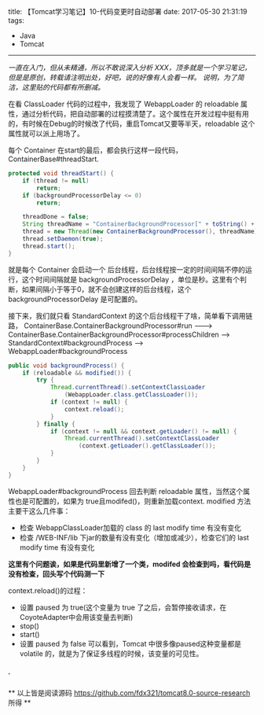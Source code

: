 title: 【Tomcat学习笔记】10-代码变更时自动部署
date: 2017-05-30 21:31:19
tags:
- Java
- Tomcat
---
*一直在入门，但从未精通，所以不敢说深入分析 XXX，顶多就是一个学习笔记，但是是原创，转载请注明出处，好吧，说的好像有人会看一样。*
*说明，为了简洁，这里贴的代码都有所删减。*

在看 ClassLoader 代码的过程中，我发现了 WebappLoader 的 reloadable 属性，通过分析代码，把自动部署的过程摸清楚了。这个属性在开发过程中挺有用的，有时候在Debug的时候改了代码，重启Tomcat又要等半天，reloadable 这个属性就可以派上用场了。

每个 Container 在start的最后，都会执行这样一段代码，ContainerBase#threadStart.
```java
protected void threadStart() {
    if (thread != null)
        return;
    if (backgroundProcessorDelay <= 0)
        return;

    threadDone = false;
    String threadName = "ContainerBackgroundProcessor[" + toString() + "]";
    thread = new Thread(new ContainerBackgroundProcessor(), threadName);
    thread.setDaemon(true);
    thread.start();
}
```
<!--more-->
就是每个 Container 会启动一个 后台线程，后台线程按一定的时间间隔不停的运行，这个时间间隔就是 backgroundProcessorDelay ，单位是秒。这里有个判断，如果间隔小于等于0，就不会创建这样的后台线程，这个 backgroundProcessorDelay 是可配置的。

接下来，我们就只看 StandardContext 的这个后台线程干了啥，简单看下调用链路，
ContainerBase.ContainerBackgroundProcessor#run ---> ContainerBase.ContainerBackgroundProcessor#processChildren --> StandardContext#backgroundProcess  --> WebappLoader#backgroundProcess

```java
public void backgroundProcess() {
    if (reloadable && modified()) {
        try {
            Thread.currentThread().setContextClassLoader
                (WebappLoader.class.getClassLoader());
            if (context != null) {
                context.reload();
            }
        } finally {
            if (context != null && context.getLoader() != null) {
                Thread.currentThread().setContextClassLoader
                    (context.getLoader().getClassLoader());
            }
        }
    }
}
```
WebappLoader#backgroundProcess 回去判断 reloadable 属性，当然这个属性也是可配置的，如果为 true且modifed()，则重新加载context. modified 方法主要干这么几件事：
* 检查 WebappClassLoader加载的 class 的 last modify time 有没有变化
* 检查 /WEB-INF/lib 下jar的数量有没有变化（增加或减少），检查它们的 last modify time 有没有变化

**这里有个问题诶，如果是代码里新增了一个类，modifed 会检查到吗，看代码是没有检查，回头写个代码测一下**

context.reload()的过程：
* 设置 paused 为 true(这个变量为 true 了之后，会暂停接收请求，在CoyoteAdapter中会用该变量去判断)
* stop()
* start()
* 设置 paused 为 false
可以看到，Tomcat 中很多像paused这种变量都是 volatile 的，就是为了保证多线程的时候，该变量的可见性。



##### .
** 以上皆是阅读源码 https://github.com/fdx321/tomcat8.0-source-research 所得 **
